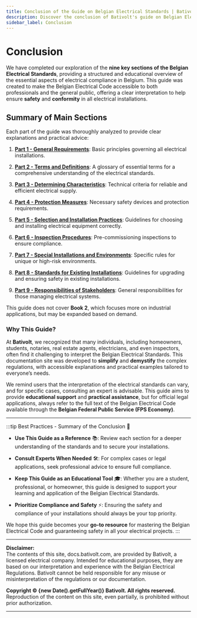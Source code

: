 ```yaml
---
title: Conclusion of the Guide on Belgian Electrical Standards | Bativolt Belgium
description: Discover the conclusion of Bativolt's guide on Belgian Electrical Standards, summarizing essential compliance and safety requirements for electrical installations in Belgium. An essential resource for electricians, homeowners, and professionals.
sidebar_label: Conclusion
---
```



# Conclusion

We have completed our exploration of the **nine key sections of the Belgian Electrical Standards**, providing a structured and educational overview of the essential aspects of electrical compliance in Belgium. This guide was created to make the Belgian Electrical Code accessible to both professionals and the general public, offering a clear interpretation to help ensure **safety** and **conformity** in all electrical installations.

## Summary of Main Sections

Each part of the guide was thoroughly analyzed to provide clear explanations and practical advice:

1. **[Part 1 - General Requirements](https://docs.bativolt.com/en/docs/guide-electrical-standards/part-1-general-requirements)**: Basic principles governing all electrical installations.
  
2. **[Part 2 - Terms and Definitions](https://docs.bativolt.com/en/docs/guide-electrical-standards/part-2-terms-definitions)**: A glossary of essential terms for a comprehensive understanding of the electrical standards.
  
3. **[Part 3 - Determining Characteristics](https://docs.bativolt.com/en/docs/guide-electrical-standards/part-3-determining-characteristics)**: Technical criteria for reliable and efficient electrical supply.
  
4. **[Part 4 - Protection Measures](https://docs.bativolt.com/en/docs/guide-electrical-standards/part-4-protection-measures)**: Necessary safety devices and protection requirements.
  
5. **[Part 5 - Selection and Installation Practices](https://docs.bativolt.com/en/docs/guide-electrical-standards/part-5-selection-installation)**: Guidelines for choosing and installing electrical equipment correctly.
  
6. **[Part 6 - Inspection Procedures](https://docs.bativolt.com/en/docs/guide-electrical-standards/part-6-inspection-procedures)**: Pre-commissioning inspections to ensure compliance.
  
7. **[Part 7 - Special Installations and Environments](https://docs.bativolt.com/en/docs/guide-electrical-standards/part-7-special-installations)**: Specific rules for unique or high-risk environments.
  
8. **[Part 8 - Standards for Existing Installations](https://docs.bativolt.com/en/docs/guide-electrical-standards/part-8-existing-installations)**: Guidelines for upgrading and ensuring safety in existing installations.
  
9. **[Part 9 - Responsibilities of Stakeholders](https://docs.bativolt.com/en/docs/guide-electrical-standards/part-9-stakeholder-responsibilities)**: General responsibilities for those managing electrical systems.

This guide does not cover **Book 2**, which focuses more on industrial applications, but may be expanded based on demand.

### Why This Guide?

At **Bativolt**, we recognized that many individuals, including homeowners, students, notaries, real estate agents, electricians, and even inspectors, often find it challenging to interpret the Belgian Electrical Standards. This documentation site was developed to **simplify** and **demystify** the complex regulations, with accessible explanations and practical examples tailored to everyone’s needs.

We remind users that the interpretation of the electrical standards can vary, and for specific cases, consulting an expert is advisable. This guide aims to provide **educational support** and **practical assistance**, but for official legal applications, always refer to the full text of the Belgian Electrical Code available through the **Belgian Federal Public Service (FPS Economy)**.

---

:::tip Best Practices - Summary of the Conclusion 🎯

- **Use This Guide as a Reference** 📚: Review each section for a deeper understanding of the standards and to secure your installations.
  
- **Consult Experts When Needed** 🛠️: For complex cases or legal applications, seek professional advice to ensure full compliance.

- **Keep This Guide as an Educational Tool** 🎓: Whether you are a student, professional, or homeowner, this guide is designed to support your learning and application of the Belgian Electrical Standards.

- **Prioritize Compliance and Safety** ⚡: Ensuring the safety and compliance of your installations should always be your top priority.

We hope this guide becomes your **go-to resource** for mastering the Belgian Electrical Code and guaranteeing safety in all your electrical projects.
:::

---

**Disclaimer:**  
The contents of this site, docs.bativolt.com, are provided by Bativolt, a licensed electrical company. Intended for educational purposes, they are based on our interpretation and experience with the Belgian Electrical Regulations. Bativolt cannot be held responsible for any misuse or misinterpretation of the regulations or our documentation.

**Copyright © {new Date().getFullYear()} Bativolt. All rights reserved.**  
Reproduction of the content on this site, even partially, is prohibited without prior authorization.

---